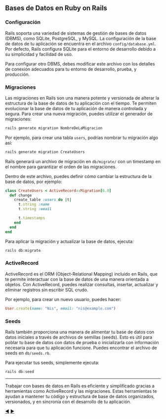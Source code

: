 ## Bases de Datos en Ruby on Rails

### Configuración

Rails soporta una variedad de sistemas de gestión de bases de datos (DBMS), como SQLite, PostgreSQL, y MySQL. La configuración de la base de datos de tu aplicación se encuentra en el archivo `config/database.yml`. Por defecto, Rails configura SQLite para el entorno de desarrollo debido a su simplicidad y facilidad de uso.

Para configurar otro DBMS, debes modificar este archivo con los detalles de conexión adecuados para tu entorno de desarrollo, prueba, y producción.

### Migraciones

Las migraciones en Rails son una manera potente y versionada de alterar la estructura de la base de datos de tu aplicación con el tiempo. Te permiten evolucionar la base de datos de tu aplicación de manera controlada y segura. Para crear una nueva migración, puedes utilizar el generador de migraciones:

```sh
rails generate migration NombreDeLaMigracion
```

Por ejemplo, para crear una tabla `users`, podrías nombrar tu migración algo así:

```sh
rails generate migration CreateUsers
```

Rails generará un archivo de migración en `db/migrate/` con un timestamp en el nombre para garantizar el orden de las migraciones.

Dentro de este archivo, puedes definir cómo cambiar la estructura de la base de datos, por ejemplo:

```ruby
class CreateUsers < ActiveRecord::Migration[6.0]
  def change
    create_table :users do |t|
      t.string :name
      t.string :email

      t.timestamps
    end
  end
end
```

Para aplicar la migración y actualizar la base de datos, ejecuta:

```sh
rails db:migrate
```

### ActiveRecord

ActiveRecord es el ORM (Object-Relational Mapping) incluido en Rails, que te permite interactuar con la base de datos de una manera orientada a objetos. Con ActiveRecord, puedes realizar consultas, insertar, actualizar y eliminar registros sin escribir SQL crudo.

Por ejemplo, para crear un nuevo usuario, puedes hacer:

```ruby
User.create(name: "Nis", email: "nis@example.com")
```

### Seeds

Rails también proporciona una manera de alimentar tu base de datos con datos iniciales a través de archivos de semillas (seeds). Esto es útil para poblar tu base de datos con datos de prueba o inicializarla con información necesaria para que tu aplicación funcione. Puedes encontrar el archivo de seeds en `db/seeds.rb`.

Para ejecutar tus seeds, simplemente ejecuta:

```sh
rails db:seed
```

---

Trabajar con bases de datos en Rails es eficiente y simplificado gracias a herramientas como ActiveRecord y las migraciones. Estas herramientas te ayudan a mantener tu código y estructura de base de datos organizados, versionados, y en sincronía con el desarrollo de tu aplicación.

[:arrow_backward:](20-Proyecto.md) [:arrow_forward:](22-Migraciones.md)